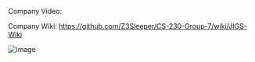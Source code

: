 Company Video: 

Company Wiki: https://github.com/Z3Sleeper/CS-230-Group-7/wiki/JIGS-Wiki


![image](https://user-images.githubusercontent.com/37034734/235033980-ad0f64df-cc19-4232-a2d2-29fa191b3f45.png)
